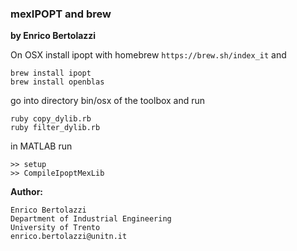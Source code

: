 ### mexIPOPT and brew
**by Enrico Bertolazzi**

On OSX install ipopt with homebrew `https://brew.sh/index_it` and

~~~
brew install ipopt
brew install openblas
~~~

go into directory bin/osx of the toolbox and run

~~~
ruby copy_dylib.rb
ruby filter_dylib.rb
~~~

in MATLAB run

~~~
>> setup
>> CompileIpoptMexLib
~~~

**Author:**

	Enrico Bertolazzi
	Department of Industrial Engineering
	University of Trento
	enrico.bertolazzi@unitn.it
